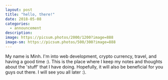 ```yaml
---
layout: post
title: "hello, there!"
date: 2018-05-08
categories:
  - announcement
description:
image: https://picsum.photos/2000/1200?image=888
image-sm: https://picsum.photos/500/300?image=888
---
```

My name is Minh. I'm into web development, crypto currency, travel, and having a good time :).
This is the place where I keep my notes and thoughts about the 'stuff' that I have doing.
Hopefully, it will also be beneficial for you guys out there.
I will see you all later :).
